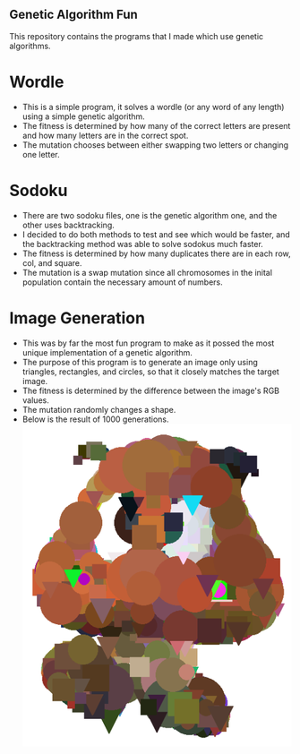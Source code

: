## Genetic Algorithm Fun

This repository contains the programs that I made which use genetic algorithms.

# Wordle
- This is a simple program, it solves a wordle (or any word of any length) using a simple genetic algorithm.
- The fitness is determined by how many of the correct letters are present and how many letters are in the correct spot.
- The mutation chooses between either swapping two letters or changing one letter.

# Sodoku
- There are two sodoku files, one is the genetic algorithm one, and the other uses backtracking.
- I decided to do both methods to test and see which would be faster, and the backtracking method was able to solve sodokus much faster.
- The fitness is determined by how many duplicates there are in each row, col, and square.
- The mutation is a swap mutation since all chromosomes in the inital population contain the necessary amount of numbers.

# Image Generation
- This was by far the most fun program to make as it possed the most unique implementation of a genetic algorithm.
- The purpose of this program is to generate an image only using triangles, rectangles, and circles, so that it closely matches the target image.
- The fitness is determined by the difference between the image's RGB values.
- The mutation randomly changes a shape.
- Below is the result of 1000 generations.
![A goomba generated from a genetic algorithm after 1000 generations](250_Shapes_Goomba.png)
